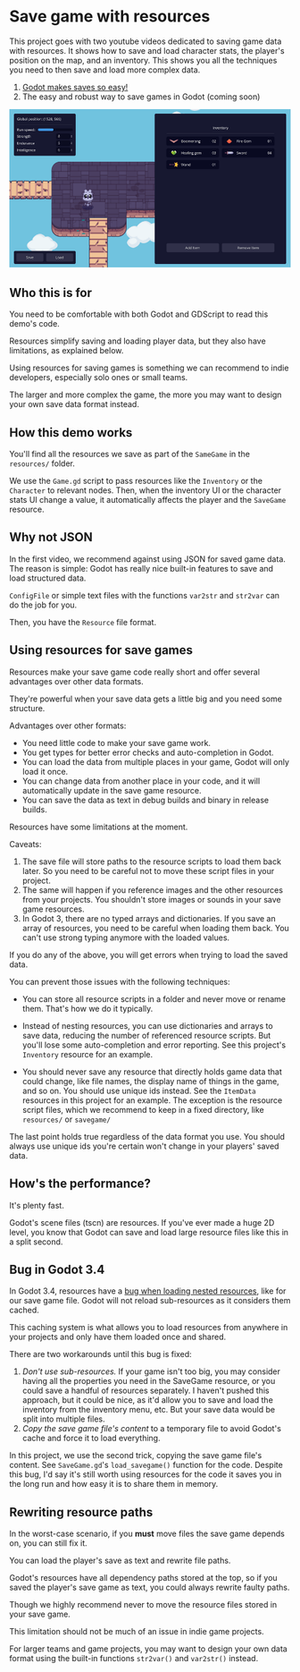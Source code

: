 # Save game with resources

This project goes with two youtube videos dedicated to saving game data with resources. It shows how to save and load character stats, the player's position on the map, and an inventory. This shows you all the techniques you need to then save and load more complex data.

1. [Godot makes saves so easy!](https://youtu.be/wSq1QJ-g91M)
2. The easy and robust way to save games in Godot (coming soon)

![](screenshot.png)

## Who this is for

You need to be comfortable with both Godot and GDScript to read this demo's code.

Resources simplify saving and loading player data, but they also have limitations, as explained below.

Using resources for saving games is something we can recommend to indie developers, especially solo ones or small teams.

The larger and more complex the game, the more you may want to design your own save data format instead.

## How this demo works

You'll find all the resources we save as part of the `SameGame` in the `resources/` folder.

We use the `Game.gd` script to pass resources like the `Inventory` or the `Character` to relevant nodes. Then, when the inventory UI or the character stats UI change a value, it automatically affects the player and the `SaveGame` resource.

## Why not JSON

In the first video, we recommend against using JSON for saved game data. The reason is simple: Godot has really nice built-in features to save and load structured data.

`ConfigFile` or simple text files with the functions `var2str` and `str2var` can do the job for you.

Then, you have the `Resource` file format.

## Using resources for save games

Resources make your save game code really short and offer several advantages over other data formats.

They're powerful when your save data gets a little big and you need some structure.

Advantages over other formats:

- You need little code to make your save game work.
- You get types for better error checks and auto-completion in Godot.
- You can load the data from multiple places in your game, Godot will only load it once.
- You can change data from another place in your code, and it will automatically update in the save game resource.
- You can save the data as text in debug builds and binary in release builds.

Resources have some limitations at the moment.

Caveats:

1. The save file will store paths to the resource scripts to load them back later. So you need to be careful not to move these script files in your project.
2. The same will happen if you reference images and the other resources from your projects. You shouldn't store images or sounds in your save game resources.
3. In Godot 3, there are no typed arrays and dictionaries. If you save an array of resources, you need to be careful when loading them back. You can't use strong typing anymore with the loaded values.

If you do any of the above, you will get errors when trying to load the saved data.

You can prevent those issues with the following techniques:

- You can store all resource scripts in a folder and never move or rename them. That's how we do it typically.

- Instead of nesting resources, you can use dictionaries and arrays to save data, reducing the number of referenced resource scripts. But you'll lose some auto-completion and error reporting. See this project's `Inventory` resource for an example.

- You should never save any resource that directly holds game data that could change, like file names, the display name of things in the game, and so on. You should use unique ids instead. See the `ItemData` resources in this project for an example. The exception is the resource script files, which we recommend to keep in a fixed directory, like `resources/` or `savegame/`

The last point holds true regardless of the data format you use. You should always use unique ids you're certain won't change in your players' saved data.

## How's the performance?

It's plenty fast.

Godot's scene files (tscn) are resources. If you've ever made a huge 2D level, you know that Godot can save and load large resource files like this in a split second.

## Bug in Godot 3.4

In Godot 3.4, resources have a [bug when loading nested resources](https://github.com/godotengine/godot/issues/59686), like for our save game file. Godot will not reload sub-resources as it considers them cached.

This caching system is what allows you to load resources from anywhere in your projects and only have them loaded once and shared.

There are two workarounds until this bug is fixed:

1. *Don't use sub-resources.* If your game isn't too big, you may consider having all the properties you need in the SaveGame resource, or you could save a handful of resources separately. I haven't pushed this approach, but it could be nice, as it'd allow you to save and load the inventory from the inventory menu, etc. But your save data would be split into multiple files.
2. *Copy the save game file's content* to a temporary file to avoid Godot's cache and force it to load everything.

In this project, we use the second trick, copying the save game file's content. See `SaveGame.gd`'s `load_savegame()` function for the code. Despite this bug, I'd say it's still worth using resources for the code it saves you in the long run and how easy it is to share them in memory.

## Rewriting resource paths

In the worst-case scenario, if you **must** move files the save game depends on, you can still fix it.

You can load the player's save as text and rewrite file paths.

Godot's resources have all dependency paths stored at the top, so if you saved the player's save game as text, you could always rewrite faulty paths.

Though we highly recommend never to move the resource files stored in your save game.

This limitation should not be much of an issue in indie game projects. 

For larger teams and game projects, you may want to design your own data format using the built-in functions `str2var()` and `var2str()` instead.
